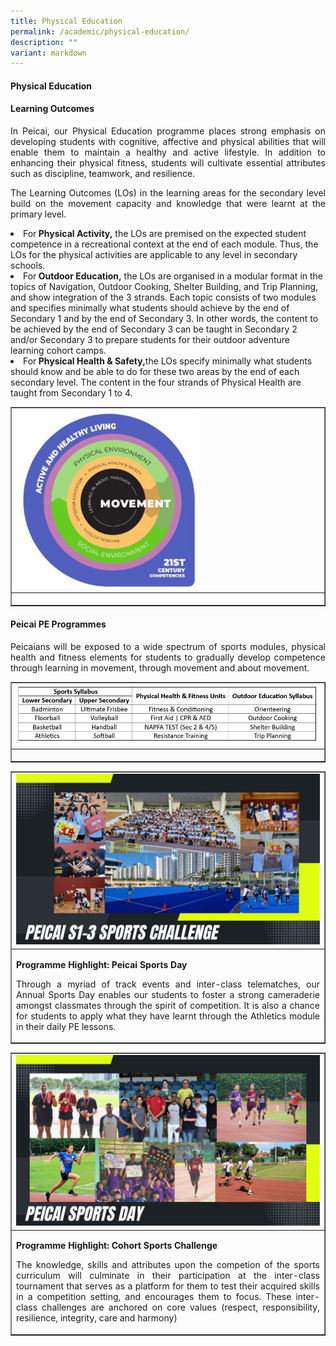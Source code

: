 ```yaml
---
title: Physical Education
permalink: /academic/physical-education/
description: ""
variant: markdown
---
```

<h4><strong>Physical Education </strong></h4>
<h4><strong>Learning Outcomes</strong></h4>
<p></p><p align="justify">In Peicai, our Physical Education programme places strong emphasis on developing students with cognitive, affective and physical abilities that will enable them to maintain a healthy and active lifestyle. In addition to enhancing their physical fitness, students will cultivate essential attributes such as discipline, teamwork, and resilience.</p>
<p></p><p align="justify">The Learning Outcomes (LOs) in the learning areas for the secondary level build on the movement capacity and knowledge that were learnt at the primary level.<br></p><li>For<b> Physical Activity,</b> the LOs are premised on the expected student competence in a recreational context at the end of each module. Thus, the LOs for the physical activities are applicable to any level in secondary schools.<br></li><li>For<b> Outdoor Education,</b> the LOs are organised in a modular format in the topics of Navigation, Outdoor Cooking, Shelter Building, and Trip Planning, and show integration of the 3 strands. Each topic consists of two modules and specifies minimally what students should achieve by the end of Secondary 1 and by the end of Secondary 3. In other words, the content to be achieved by the end of Secondary 3 can be taught in Secondary 2 and/or Secondary 3 to prepare students for their outdoor adventure learning cohort camps.<br></li><li>For<b> Physical Health &amp; Safety,</b>the LOs specify minimally what students should know and be able to do for these two areas by the end of each secondary level. The content in the four strands of Physical Health are taught from Secondary 1 to 4.<br></li><p></p>
<table style="border-collapse: collapse; width: 100%;" border="1">
<tbody>
<tr>
<td style="width: 33.3333%;"><img style="width: 60%;" src="/images/Physical_Education_1.jpg"></td>
</tr>
<tr>
<td style="width: 33.3333%;"><p style="text-align: center;"></p></td>
</tr>
</tbody>
</table>
<p></p><h4><strong>Peicai PE Programmes</strong></h4>
<p></p><p align="justify">Peicaians will be exposed to a wide spectrum of sports modules, physical health and fitness elements for students to gradually develop competence through learning in movement, through movement and about movement.</p>
<table style="border-collapse: collapse; width: 100%;" border="1">
<tbody>
<tr>
<td style="width: 33.3333%;"><img style="width: 100%;" src="/images/Physical_Education_2.JPG"></td>
</tr>
<tr>
<td style="width: 33.3333%;"><p style="text-align: center;"></p></td>
</tr>
</tbody>
</table>
<table style="border-collapse: collapse; width: 100%;" border="1">
<tbody>
<tr>
<td style="width: 33.3333%;"><img style="width: 100%;" src="/images/Physical_Education_3.jpg"></td>
</tr>
<tr>
<td style="width: 33.3333%;"><p style="text-align: center;"></p><b>Programme Highlight: Peicai Sports Day</b><br><p></p><p align="justify">Through a myriad of track events and inter-class telematches, our Annual Sports Day enables our students to foster a strong cameraderie amongst classmates through the spirit of competition. It is also a chance for students to apply what they have learnt through the Athletics module in their daily PE lessons.</p></td>
</tr>
</tbody>
</table>
<table style="border-collapse: collapse; width: 100%;" border="1">
<tbody>
<tr>
<td style="width: 33.3333%;"><img style="width: 100%;" src="/images/Physical_Education_4.jpg"></td>
</tr>
<tr>
<td style="width: 33.3333%;"><p style="text-align: center;"></p><b>Programme Highlight: Cohort Sports Challenge</b><br><p></p><p align="justify">The knowledge, skills and attributes upon the competion of the sports curriculum will culminate in their participation at the inter-class tournament that serves as a platform for them to test their acquired skills in a competition setting, and encourages them to focus. These inter-class challenges are anchored on core values (respect, responsibility, resilience, integrity, care and harmony)</p></td>
</tr>
</tbody>
</table>
